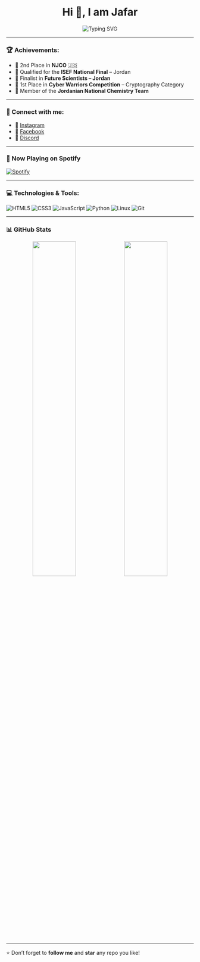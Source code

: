<h1 align="center">Hi 👋, I am Jafar</h1>

<p align="center">
  <img src="https://readme-typing-svg.herokuapp.com/demo/?size=24&duration=3000&color=000000&background=FFFFFF00&center=true&vCenter=true&height=80&lines=Hi+Coders;I+am+Jafar+Aburadi" alt="Typing SVG" />
</p>

---

### 🏆 Achievements:

- 🥈 2nd Place in **NJCO** 🇯🇴  
- 🧠 Qualified for the **ISEF National Final** – Jordan  
- 🚀 Finalist in **Future Scientists – Jordan**  
- 🥇 1st Place in **Cyber Warriors Competition** – Cryptography Category  
- 🧪 Member of the **Jordanian National Chemistry Team**  

---

### 📱 Connect with me:

- 📸 [Instagram](https://www.instagram.com/aburadi13?igsh=MTE0djdlaXF1bnB2cA%3D%3D)  
- 📘 [Facebook](https://www.facebook.com/share/1KLBKv6bcx/)  
- 💬 [Discord](https://discord.com/users/1294768191804801034)

---

### 🎵 Now Playing on Spotify

[![Spotify](https://spotify-readme.sp-xd.vercel.app/api/spotify)](https://open.spotify.com/user/31pwqmdqakrwnghwsb2roqv5ancq)

---

### 💻 Technologies & Tools:

![HTML5](https://img.shields.io/badge/-HTML5-E34F26?style=flat-square&logo=html5&logoColor=white)
![CSS3](https://img.shields.io/badge/-CSS3-1572B6?style=flat-square&logo=css3)
![JavaScript](https://img.shields.io/badge/-JavaScript-black?style=flat-square&logo=javascript)
![Python](https://img.shields.io/badge/-Python-3776AB?style=flat-square&logo=python&logoColor=white)
![Linux](https://img.shields.io/badge/-Linux-FCC624?style=flat-square&logo=linux&logoColor=black)
![Git](https://img.shields.io/badge/-Git-F05032?style=flat-square&logo=git&logoColor=white)

---

### 📊 GitHub Stats

<p align="center">
  <img width="48%" src="https://github-readme-stats.vercel.app/api?username=JafarAburadi&show_icons=true&theme=radical" />
  <img width="48%" src="https://github-readme-streak-stats.herokuapp.com/?user=JafarAburadi&theme=radical" />
</p>

---

⭐️ Don’t forget to **follow me** and **star** any repo you like!
